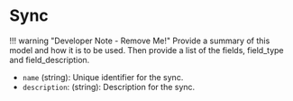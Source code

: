 # Sync

!!! warning "Developer Note - Remove Me!"
    Provide a summary of this model and how it is to be used. Then provide a list of the fields, field_type and field_description.

- `name` (string): Unique identifier for the sync.
- `description`: (string): Description for the sync.
